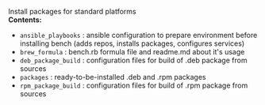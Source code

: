 Install packages for standard platforms<br>
<b>Contents:</b><br>
* `ansible_playbooks` : ansible configuration to prepare environment before installing bench (adds repos, installs packages, configures services)
* `brew_formula` : bench.rb formula file and readme.md about it's usage
* `deb_package_build` : configuration files for build of .deb package from sources
* `packages` : ready-to-be-installed .deb and .rpm packages
* `rpm_package_build` : configuration files for build of .rpm package from sources

